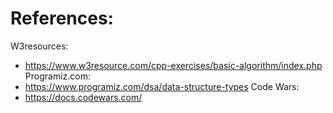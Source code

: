 # References:

W3resources:
- https://www.w3resource.com/cpp-exercises/basic-algorithm/index.php
Programiz.com:
- https://www.programiz.com/dsa/data-structure-types
Code Wars:
- https://docs.codewars.com/
